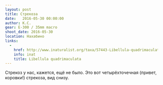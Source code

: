 ```yaml
---
layout: post
title: Стрекоза
date:   2016-05-30 00:00:00
author: К.С.
gear: E-300 / 35mm macro
shoot_date: 2016-05-30
location: Нахабино
links:
  -
    href: http://www.inaturalist.org/taxa/57443-Libellula-quadrimaculata
    info: inat
    title: Libellula quadrimaculata
---
```


Стрекоз у нас, кажется, ещё не было. Это вот четырёхточечная (привет, коровки!) стрекоза, вид снизу.
